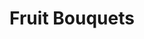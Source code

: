 ---
facebook: https://facebook.com/fruitbouquets
instagram: https://instagram.com/fruitbouquets
linkedin: https://linkedin.com/company/fruitbouquets-com
logohandle: fruitbouquets
pinterest: https://pinterest.com/fruitbouquets
sort: fruitbouquets
title: Fruit Bouquets
twitter: https://x.com/fruitbouquets
website: https://www.fruitbouquets.com/
youtube: https://youtube.com/fruitbouquets
---